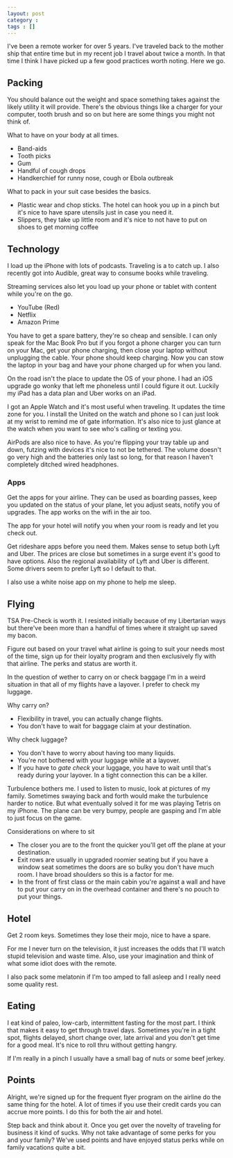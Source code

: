 ```yaml
---
layout: post
category :  
tags : []
---
```


I've been a remote worker for over 5 years.  I've traveled back to 
the mother ship that entire time but in my recent job I travel about 
twice a month.  In that time I think I have picked up a few good
practices worth noting.  Here we go.

## Packing

You should balance out the weight and space something takes against the
likely utility it will provide.  There's the obvious things like a charger
for your computer, tooth brush and so on but here are some things you
might not think of.

What to have on your body at all times.

   - Band-aids
   - Tooth picks
   - Gum
   - Handful of cough drops
   - Handkerchief for runny nose, cough or Ebola outbreak

What to pack in your suit case besides the basics.

   - Plastic wear and chop sticks.  The hotel can hook you up in a pinch
   but it's nice to have spare utensils just in case you need it. 
   - Slippers, they take up little room and it's nice to not have to
   put on shoes to get morning coffee

## Technology

I load up the iPhone with lots of podcasts.  Traveling is a to
catch up.  I also recently got into Audible, great way to consume books
while traveling.

Streaming services also let you load up your phone or tablet with content
while you're on the go.

- YouTube (Red)
- Netflix
- Amazon Prime

You have to get a spare battery, they're so cheap and sensible.  I can
only speak for the Mac Book Pro but if you forgot a phone charger you
can turn on your Mac, get your phone charging, then close your laptop 
without unplugging the cable.  Your phone should keep charging.  Now 
you can stow the laptop in your bag and have your phone charged up for
when you land.

On the road isn't the place to update the OS of your phone.  I had
an iOS upgrade go wonky that left me phoneless until I could figure
it out.  Luckily my iPad has a data plan and Uber works on an iPad.

I got an Apple Watch and it's most useful when traveling.  It updates
the time zone for you.  I install the United on the watch and phone so
I can just look at my wrist to remind me of gate information.  It's 
also nice to just glance at the watch when you want to see who's calling
or texting you.

AirPods are also nice to have.  As you're flipping your tray table up
and down, futzing with devices it's nice to not be tethered.  The volume
doesn't go very high and the batteries only last so long, for
that reason I haven't completely ditched wired headphones.  

### Apps

Get the apps for your airline.  They can be used as boarding passes, 
keep you updated on the status of your plane, let you adjust seats, 
notify you of upgrades.  The app works on the wifi in the air too.

The app for your hotel will notify you when your room is ready and 
let you check out.

Get rideshare apps before you need them.  Makes sense to setup both
Lyft and Uber.  The prices are close but sometimes in a surge event
it's good to have options.  Also the regional availability of Lyft 
and Uber is different.  Some drivers seem to prefer Lyft so I default
to that.

I also use a white noise app on my phone to help me sleep.

## Flying
TSA Pre-Check is worth it.  I resisted initially because of my 
Libertarian ways but there've been more than a handful of times 
where it straight up saved my bacon.

Figure out based on your travel what airline is going to suit your
needs most of the time, sign up for their loyalty program and then
exclusively fly with that airline.  The perks and status are worth it.

In the question of wether to carry on or check baggage I'm in a weird
situation in that all of my flights have a layover.  I prefer to check
my luggage.

Why carry on?

   - Flexibility in travel, you can actually change flights.
   - You don't have to wait for baggage claim at your destination.

Why check luggage?

   - You don't have to worry about having too many liquids.
   - You're not bothered with your luggage while at a layover.
   - If you have to _gate check_ your luggage, you have to wait
   until that's ready during your layover.  In a tight connection
   this can be a killer.

Turbulence bothers me.  I used to listen to music, look at pictures 
of my family.  Sometimes swaying back and forth would make the turbulence
harder to notice.  But what eventually solved it for me was playing
Tetris on my iPhone.  The plane can be very bumpy, people are gasping
and I'm able to just focus on the game.

Considerations on where to sit

   - The closer you are to the front the quicker you'll get off the plane
   at your destination.
   - Exit rows are usually in upgraded roomier seating but if you have a
   window seat sometimes the doors are so bulky you don't have much room.
   I have broad shoulders so this is a factor for me.
   - In the front of first class or the main cabin you're against a wall
   and have to put your carry on in the overhead container and there's no
   pouch to put your things.  

## Hotel
Get 2 room keys.  Sometimes they lose their mojo, nice to have a spare.

For me I never turn on the television, it just increases the odds that
I'll watch stupid television and waste time.  Also, use your imagination
and think of what some idiot does with the remote.

I also pack some melatonin if I'm too amped to fall asleep and I really 
need some quality rest.

## Eating
I eat kind of paleo, low-carb, intermittent fasting for the most part.  I
think that makes it easy to get through travel days.  Sometimes you're in
a tight spot, flights delayed, short change over, late arrival and you
don't get time for a good meal.  It's nice to roll thru without getting
hangry.

If I'm really in a pinch I usually have a small bag of nuts or some beef
jerkey.

## Points

Alright, we're signed up for the frequent flyer program on the airline
do the same thing for the hotel.  A lot of times if you use their 
credit cards you can accrue more points.  I do this for both the air
and hotel.

Step back and think about it.  Once you get over the novelty of traveling
for business it kind of sucks.  Why not take advantage of some perks for
you and your family?  We've used points and have enjoyed status perks
while on family vacations quite a bit.

